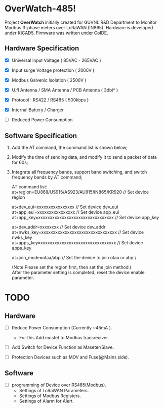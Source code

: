 # OverWatch-485!

Project **OverWatch** initially created for GUVNL R&D Department to Monitor Modbus 3-phase meters over LoRaWAN (IN865). Hardware is developed under KiCAD5. Firmware was written under CoIDE.

## Hardware Specification

 - [x] Universal Input Voltage ( 85VAC - 265VAC )
 - [x] Input surge Voltage protection ( 2000V )
 - [x] Modbus Galvenic Isolation ( 2500V )
 - [x] U.fl Antenna / SMA Antenna / PCB Antenna ( 3dbi* )
 - [x] Protocol : RS422 / RS485 ( 500kbps )
 - [x] Internal Battery / Charger
 - [ ] Reduced Power Consumption

 

## Software Specification
1.  Add the AT command, the command list is shown below;
2.  Modify the time of sending data, and modify it to send a packet of data for 60s;
3.  Integrate all frequency bands, support band switching, and switch frequency bands by AT command;

     AT command list: \
     at+region=EU868/US915/AS923/AU915/IN865/KR920    // Set device region
     
     at+dev_eui=xxxxxxxxxxxxxxxx                      //  Set device dev_eui  \
     at+app_eui=xxxxxxxxxxxxxxxx                      // Set device app_eui  \
     at+app_key=xxxxxxxxxxxxxxxxxxxxxxxxxxxxxxxx      //  Set device app_key 

     at+dev_addr=xxxxxxxx                             // Set device dev_addr \
     at+nwks_key=xxxxxxxxxxxxxxxxxxxxxxxxxxxxxxxx     //  Set device nwks_key  \
     at+apps_key=xxxxxxxxxxxxxxxxxxxxxxxxxxxxxxxx     // Set device apps_key  

     at+join_mode=otaa/abp                            // Set the device to join otaa or abp \

     (Note:Please set the region first, then set the join method.)  \
     After the parameter setting is completed, reset the device enable parameter.


# TODO

## Hardware

 - [ ] Reduce Power Consumption (Currently ~45mA ).
	 - For this Add mosfet to Modbus transreciver.
 - [ ] Add Switch for Device Function as Maseter/Slave.
 - [ ] Protection Devices such as MOV and Fuse(@Mains side).
 

## Software 

 - [ ] programming of Device over RS485(Modbus).
	 - Settings of LoRaWAN Parameters.
	 - Settings of Modbus Registers.
	 - Settings of Alarm for Alert.
